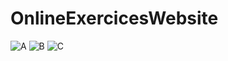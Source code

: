 # OnlineExercicesWebsite
![A](https://user-images.githubusercontent.com/40662552/230190795-66017cc7-2a5d-4baf-a0c5-153babb0eb1e.png)
![B](https://user-images.githubusercontent.com/40662552/230190837-2c4aa7b1-4cc5-42ec-894a-f3b99f0b0ea5.png)
![C](https://user-images.githubusercontent.com/40662552/230192076-d56c0a94-41e7-40ff-87e7-187b63d44af0.png)
